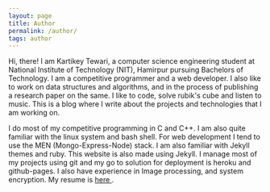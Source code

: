 ```yaml
---
layout: page
title: Author
permalink: /author/
tags: author
---
```


Hi, there! I am Kartikey Tewari, a computer science engineering student at National Institute of Technology (NIT), Hamirpur pursuing Bachelors of Technology. I am a competitive programmer and a web developer. I also like to work on data structures and algorithms, and in the process of publishing a research paper on the same. I like to code, solve rubik's cube and listen to music. This is a blog where I write about the projects and technologies that I am working on.

I do most of my competitive programming in C and C++. I am also quite familiar with the linux system and bash shell. For web development I tend to use the MEN (Mongo-Express-Node) stack. I am also familiar with Jekyll themes and ruby. This website is also made using Jekyll. I manage most of my projects using git and my go to solution for deployment is heroku and github-pages. I also have experience in Image processing, and system encryption. My resume is <a href="https://drive.google.com/file/d/1YIkFzXEwZE0SdSh04l_MJC6JnpUjm7gZ/view?usp=sharing"> here </a>.
